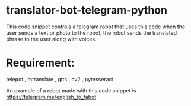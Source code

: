 # translator-bot-telegram-python
This code snippet controls a telegram robot that uses this code when the user sends a text or photo to the robot, the robot sends the translated phrase to the user along with voices.
# Requirement:

 telepot , mtranslate , gtts , cv2 , pytesseract


An example of a robot made with this code snippet is https://telegram.me/english_to_fabot

